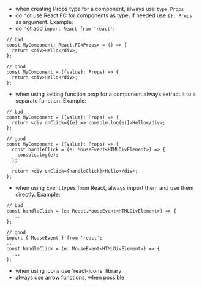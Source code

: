 - when creating Props type for a component, always use `type Props`
- do not use React.FC for components as type, if needed use `{}: Props` as argument. Example:
- do not add `import React from 'react';`

```tsx
// bad
const MyComponent: React.FC<Props> = () => {
  return <div>Hello</div>;
};

// good
const MyComponent = ({value}: Props) => {
  return <div>Hello</div>;
};
```

- when using setting function prop for a component always extract it to a separate function. Example:

```tsx
// bad
const MyComponent = ({value}: Props) => {
  return <div onClick={(e) => console.log(e)}>Hello</div>;
};

// good
const MyComponent = ({value}: Props) => {
  const handleClick = (e: MouseEvent<HTMLDivElement>) => {
    console.log(e);
  };

  return <div onClick={handleClick}>Hello</div>;
};
```

- when using Event types from React, always import them and use them directly. Example:

```tsx
// bad
const handleClick = (e: React.MouseEvent<HTMLDivElement>) => {
  ...
};

// good
import { MouseEvent } from 'react';
...
const handleClick = (e: MouseEvent<HTMLDivElement>) => {
  ...
};
```

- when using icons use 'react-icons' library
- always use arrow functions, when possible
